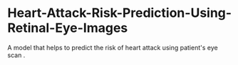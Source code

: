 # Heart-Attack-Risk-Prediction-Using-Retinal-Eye-Images

A model that helps to predict the risk of heart attack using patient's eye scan . 
